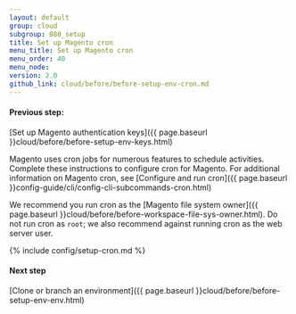 ```yaml
---
layout: default
group: cloud
subgroup: 080_setup
title: Set up Magento cron
menu_title: Set up Magento cron
menu_order: 40
menu_node:
version: 2.0
github_link: cloud/before/before-setup-env-cron.md
---
```


#### Previous step:
[Set up Magento authentication keys]({{ page.baseurl }}cloud/before/before-setup-env-keys.html)

Magento uses cron jobs for numerous features to schedule activities. Complete these instructions to configure cron for Magento. For additional information on Magento cron, see [Configure and run cron]({{ page.baseurl }}config-guide/cli/config-cli-subcommands-cron.html)

We recommend you run cron as the [Magento file system owner]({{ page.baseurl }}cloud/before/before-workspace-file-sys-owner.html). Do not run cron as `root`; we also recommend against running cron as the web server user.

{% include config/setup-cron.md %}

#### Next step
[Clone or branch an environment]({{ page.baseurl }}cloud/before/before-setup-env-env.html)
